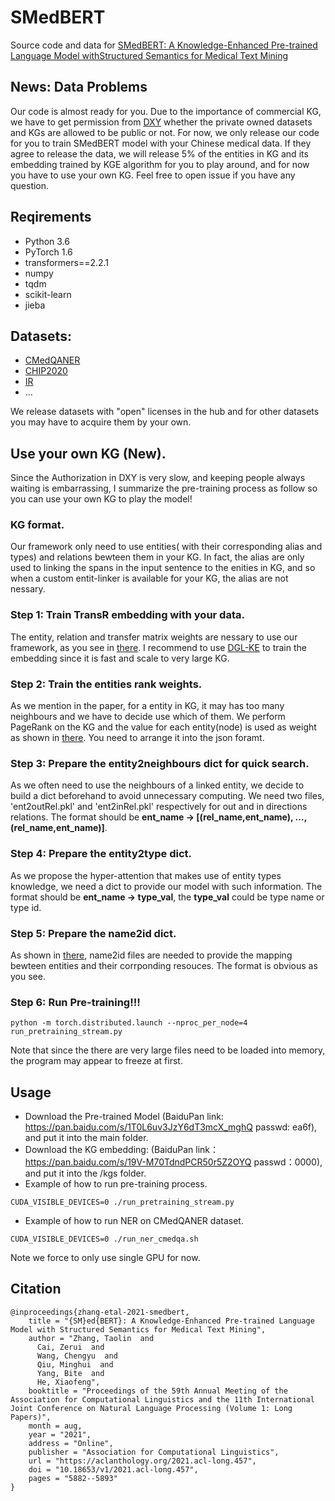 # SMedBERT
Source code and data for [SMedBERT: A Knowledge-Enhanced Pre-trained Language Model withStructured Semantics for Medical Text Mining](https://github.com/algoflow19/SMedBERT/blob/main/SMedBERT.pdf)

## News: Data Problems
Our code is almost ready for you. Due to the importance of commercial KG, we have to get permission from [DXY](https://portal.dxy.cn/) whether the private owned datasets and KGs are allowed to be public or not. For now, we only release our code for you to train SMedBERT model with your Chinese medical data. If they agree to release the data, we will release 5% of the entities in KG and its embedding trained by KGE algorithm for you to play around, and for now you have to use your own KG. Feel free to open issue if you have any question. 

## Reqirements
- Python 3.6
- PyTorch 1.6
- transformers==2.2.1
- numpy
- tqdm
- scikit-learn
- jieba

## Datasets:
- [CMedQANER](https://github.com/alibaba-research/ChineseBLUE)
- [CHIP2020](http://cips-chip.org.cn/2020/eval2)
- [IR](https://github.com/alibaba-research/ChineseBLUE)
- ...

We release datasets with "open" licenses in the hub and for other datasets you may have to acquire them by your own.

## Use your own KG (New).
Since the Authorization in DXY is very slow, and keeping people always waiting is embarrassing, I summarize the pre-training process as follow so you can use your own KG to play the model!
### KG format.
Our framework only need to use entities( with their corresponding alias and types) and relations bewteen them in your KG. In fact, the alias are only used to linking the spans in the input sentence to the enities in KG, and so when a custom entit-linker is available for your KG, the alias are not nessary.
### Step 1: Train TransR embedding with your data.
The entity, relation and transfer matrix weights are nessary to use our framework, as you see in [there](https://github.com/MatNLP/SMedBERT/blob/15808263a03930eef173b485b5330abfc575509c/run_pretraining_stream.py#L81-L87). I recommend to use [DGL-KE](https://github.com/awslabs/dgl-ke) to train the embedding since it is fast and scale to very large KG. 
### Step 2: Train the entities rank weights.
As we mention in the paper, for a entity in KG, it may has too many neighbours and we have to decide use which of them. We perform PageRank on the KG and the value for each entity(node) is used as weight as shown in [there](https://github.com/MatNLP/SMedBERT/blob/92141b7f4d2ec39cb56d28eebc3d13f84ebd9b56/run_pretraining_stream.py#L58-L60). You need to arrange it into the json foramt.
### Step 3: Prepare the entity2neighbours dict for quick search.
As we often need to use the neighbours of a linked entity, we decide to build a dict beforehand to avoid unnecessary computing. We need two files, 'ent2outRel.pkl' and 'ent2inRel.pkl' respectively for out and in directions relations. The format should be **ent_name -> \[(rel_name,ent_name), ..., (rel_name,ent_name)\]**.
### Step 4: Prepare the entity2type dict.
As we propose the hyper-attention that makes use of entity types knowledge, we need a dict to provide our model with such information. The format should be **ent_name -> type_val**,
the **type_val** could be type name or type id.
### Step 5: Prepare the name2id dict.
As shown in [there](https://github.com/MatNLP/SMedBERT/blob/92141b7f4d2ec39cb56d28eebc3d13f84ebd9b56/run_pretraining_stream.py#L46-L69), name2id files are needed to provide the mapping bewteen entities and their corrponding resouces. The format is obvious as you see.
### Step 6: Run Pre-training!!!
```
python -m torch.distributed.launch --nproc_per_node=4 run_pretraining_stream.py
```
Note that since the there are very large files need to be loaded into memory, the program may appear to freeze at first.


## Usage
- Download the Pre-trained Model (BaiduPan link: https://pan.baidu.com/s/1T0L6uv3JzY6dT3mcX_mghQ passwd: ea6f), and put it into the main folder.  
- Download the KG embedding: (BaiduPan link：https://pan.baidu.com/s/19V-M70TdndPCR50r5Z2OYQ  passwd：0000), and put it into the /kgs folder.  
- Example of how to run pre-training process.
```
CUDA_VISIBLE_DEVICES=0 ./run_pretraining_stream.py
```
- Example of how to run NER on CMedQANER dataset.
```
CUDA_VISIBLE_DEVICES=0 ./run_ner_cmedqa.sh
```
Note we force to only use single GPU for now.


## Citation
```
@inproceedings{zhang-etal-2021-smedbert,
    title = "{SM}ed{BERT}: A Knowledge-Enhanced Pre-trained Language Model with Structured Semantics for Medical Text Mining",
    author = "Zhang, Taolin  and
      Cai, Zerui  and
      Wang, Chengyu  and
      Qiu, Minghui  and
      Yang, Bite  and
      He, Xiaofeng",
    booktitle = "Proceedings of the 59th Annual Meeting of the Association for Computational Linguistics and the 11th International Joint Conference on Natural Language Processing (Volume 1: Long Papers)",
    month = aug,
    year = "2021",
    address = "Online",
    publisher = "Association for Computational Linguistics",
    url = "https://aclanthology.org/2021.acl-long.457",
    doi = "10.18653/v1/2021.acl-long.457",
    pages = "5882--5893"
}
```
